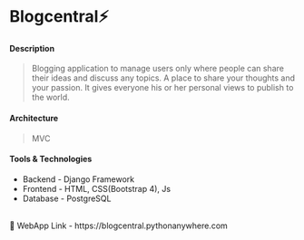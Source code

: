 # Blogcentral⚡

#### Description

> Blogging application to manage users only where people can share their ideas and discuss any topics. A place to share your thoughts and your passion. It gives everyone his or her personal views to publish to the world.

#### Architecture
> MVC

#### Tools & Technologies
- Backend - Django Framework
- Frontend - HTML, CSS(Bootstrap 4), Js
- Database - PostgreSQL

<br/>
🔗 WebApp Link - https://blogcentral.pythonanywhere.com
